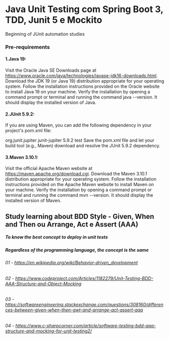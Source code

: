# Java Unit Testing com Spring Boot 3, TDD, Junit 5 e Mockito
 Beginning of JUnit automation studies

### Pre-requirements

#### 1.Java 19:
Visit the Oracle Java SE Downloads page at https://www.oracle.com/java/technologies/javase-jdk16-downloads.html.
Download the JDK 19 (or Java 19) distribution appropriate for your operating system.
Follow the installation instructions provided on the Oracle website to install Java 19 on your machine.
Verify the installation by opening a command prompt or terminal and running the command java --version. It should display the installed version of Java.

#### 2.JUnit 5.9.2:
If you are using Maven, you can add the following dependency in your project's pom.xml file:

<dependency>
    <groupId>org.junit.jupiter</groupId>
    <artifactId>junit-jupiter</artifactId>
    <version>5.9.2</version>
    <scope>test</scope>
</dependency>
Save the pom.xml file and let your build tool (e.g., Maven) download and resolve the JUnit 5.9.2 dependency.

#### 3.Maven 3.10.1:
Visit the official Apache Maven website at https://maven.apache.org/download.cgi.
Download the Maven 3.10.1 distribution appropriate for your operating system.
Follow the installation instructions provided on the Apache Maven website to install Maven on your machine.
Verify the installation by opening a command prompt or terminal and running the command mvn --version. It should display the installed version of Maven.


## Study learning about BDD Style - Given, When and Then ou Arrange, Act e Assert (AAA)
##### To know the best concept to deploy in unit tests
##### Regardless of the programming language, the concept is the same
###### 01 - https://en.wikipedia.org/wiki/Behavior-driven_development
###### 02 - https://www.codeproject.com/Articles/1182279/Unit-Testing-BDD-AAA-Structure-and-Object-Mocking
###### 03 - https://softwareengineering.stackexchange.com/questions/308160/differences-between-given-when-then-gwt-and-arrange-act-assert-aaa
###### 04 - https://www.c-sharpcorner.com/article/software-testing-bdd-aaa-structure-and-mocking-for-unit-testing2/





